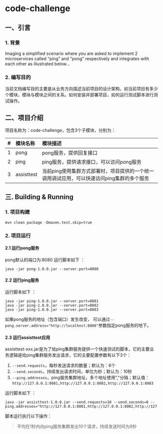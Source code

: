 # code-challenge


## 一、引言
### 1. 背景
Imaging a simplified scenario where you are asked to implement 2 microservices called “ping” and “pong” respectively and integrates with each other as illustrated below...
### 2. 编写目的
当前文档编写目的主要是从业务方向描述当前项目的设计架构，如当前项目有多少个模块，模块与模块之间的关系。如何安装并部署项目，如何运行测试脚本进行测试操作。

## 二、项目介绍
项目名称为：code-challenge，包含3个子模块，分别为：

| # | 模块名称       | 模块描述                                              |
|---|:-----------|:--------------------------------------------------|
| 1 | pong       | pong服务，提供回复接口                                     |
| 2 | ping       | ping服务，提供请求接口，可以访问pong服务                          |
| 3 | assisttest | 当前ping使用集群方式部署时，项目提供的一个统一调用调试应用，可以快速访问ping集群的多个服务 |

## 三. Building & Running
### 1. 项目构建
```shell
mvn clean package -Dmaven.test.skip=true
```
### 2. 项目运行
#### 2.1 运行pong服务
pong默认的端口为:8080
运行脚本如下 ：
```shell
java -jar pong-1.0.0.jar --server.port=8080
```
#### 2.2 运行ping服务
运行脚本如下 ：
```shell
java -jar ping-1.0.0.jar --server.port=8081
java -jar ping-1.0.0.jar --server.port=8082
java -jar ping-1.0.0.jar --server.port=8083
```
如果pong服务的地址（包含端口）发生改变， 可以通过`--pong.server.address="http://localhost:8080"`参数指定pong服务的地下。

#### 2.3 运行assisttest应用
assisttest-xxx.jar是为了给ping集群服务提供一个快速测试的脚本，它的主要业务逻辑是给ping集群服务发出请求，它的主要配置参数有以下3个：
1. `--send.requests`，每秒发送请求的数量；默认为：6个
2. `--send.seconds`，持续发出请求时间，单位为秒；默认为：10秒
3. `--ping.addresses`，ping服务集群地址，多个地址使用","分隔；默认值：`http://127.0.0.1:8081,http://127.0.0.1:8082,http://127.0.0.1:8083`

运行脚本如下 ：
```shell
java -jar assisttest-1.0.0.jar --send.requests=10 --send.seconds=8 --ping.addresses="http://127.0.0.1:8081,http://127.0.0.1:8082,http://127.0.0.1:8083"
```
脚本运行执行以下操作：
> 平均在1秒内向ping服务集群发出10个请求，持续发送时间为8秒